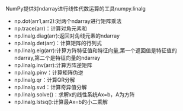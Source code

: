 NumPy提供对ndarray进行线性代数运算的工具numpy.linalg
+ np.dot(arr1,arr2):对两个ndarray进行矩阵乘法
+ np.trace(arr)：计算对角元素和
+ np.linalg.diag(arr):返回对角线元素的ndarray
+ np.linalg.det(arr)：计算矩阵的行列式
+ np.linalg.eig(arr):计算方阵特征值和特征向量,第一个返回值是特征值的ndarray,第二个是特征向量的ndarray
+ np.linalg.inv(arr):计算方阵逆矩阵
+ np.linalg.pinv：计算矩阵伪逆
+ np.linalg.qr：计算QR分解
+ np.linalg.svd：计算奇异值分解
+ np.linalg.solve()：求解x的线性系统Ax=b，A为方阵
+ np.linalg.lstsq():计算最Ax=b的小二乘解
